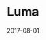 ---
title: Luma
summary: All in One CMS
image: /luma_img.webp
date: 2017-08-01
stack:
- python
- html
- css
- javascript
- postgresql

---